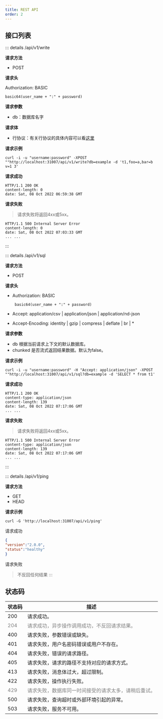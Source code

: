 ```yaml
---
title: REST API
order: 2
---
```


## 接口列表

::: details /api/v1/write

**请求方法**

- POST

**请求头**

Authorization: BASIC

    basic64(user_name + ":" + password)

**请求参数**

- db：数据库名字

**请求体**
- 行协议：有关行协议的具体内容可以看[这里](https://docs.influxdata.com/influxdb/v1.8/write_protocols/line_protocol_tutorial/)
    

**请求示例**

```
curl -i -u "username:password" -XPOST ""http://localhost:31007/api/v1/write?db=example -d 't1,foo=a,bar=b v=1 3'
```

**请求成功**

```shell
HTTP/1.1 200 OK
content-length: 0
date: Sat, 08 Oct 2022 06:59:38 GMT
```

**请求失败**
> 请求失败将返回4xx或5xx。
```
HTTP/1.1 500 Internal Server Error
content-length: 0
date: Sat, 08 Oct 2022 07:03:33 GMT
... ...
```
:::


::: details /api/v1/sql

**请求方法**

- POST

**请求头**

- Authorization: BASIC
   
       basic64(user_name + ":" + password)

- Accept: application/csv | application/json | application/nd-json

- Accept-Encoding: identity | gzip | compress | deflate | br | *

**请求参数**

- db
    根据当前请求上下文的默认数据库。
- chunked
    是否流式返回结果数据。默认为false。

**请求示例**

```curl
curl -i -u "username:password" -H "Accept: application/json" -XPOST ""http://localhost:31007/api/v1/sql?db=example -d 'SELECT * from t1'
```

**请求成功**
```shell
HTTP/1.1 200 OK
content-type: application/json
content-length: 139
date: Sat, 08 Oct 2022 07:17:06 GMT
... ...
```

**请求失败**
> 请求失败将返回4xx或5xx。
```shell
HTTP/1.1 500 Internal Server Error
content-type: application/json
content-length: 139
date: Sat, 08 Oct 2022 07:17:06 GMT
... ...
```
:::

::: details /api/v1/ping

**请求方法**

- GET
- HEAD

**请求示例**
```
curl -G 'http://localhost:31007/api/v1/ping'
```

请求成功
```json
{
"version":"2.0.0",
"status":"healthy"
}
```
请求失败
> 不反回任何结果
:::

## 状态码

| 状态码               | 描述 |
| ------------------- | ---- |
| 200                 |  请求成功。   |
| <span style="color: grey;">204</span> |  <span style="color: grey;">请求成功，异步操作调用成功，不反回请求结果。</span> |
| 400                 |  请求失败，参数错误或缺失。   |
| 401                 |  请求失败，用户名密码错误或用户不存在。    |
| 404                 |  请求失败，错误的请求路径。    |
| 405                 |  请求失败，请求的路径不支持对应的请求方式。    |
| 413                 |  请求失败，消息体过大，超过限制。    |
| 422                 |  请求失败，操作执行失败。    |
| <span style="color: grey;">429</span>|  <span style="color: grey;">请求失败，数据库同一时间接受的请求太多，请稍后重试。</span>    |
| 500                 |  请求失败，查询超时或外部环境引起的异常。    |
| 503                 |  请求失败，服务不可用。    |